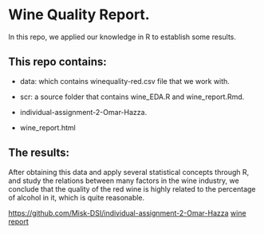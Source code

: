# Wine Quality Report.

In this repo, we applied our knowledge in R to establish some results.

## This repo contains:

- data: which contains winequality-red.csv file that we work with.

- scr: a source folder that contains wine_EDA.R and wine_report.Rmd.

- individual-assignment-2-Omar-Hazza.

- wine_report.html

## The results:

After obtaining this data and apply several statistical concepts through R, and study the relations between many factors in the wine industry, we conclude that the quality of the red wine is highly related to the percentage of alcohol in it, which is quite reasonable.

https://github.com/Misk-DSI/individual-assignment-2-Omar-Hazza
[wine report](./wine_report.html)